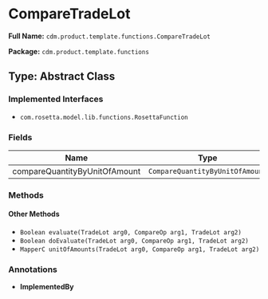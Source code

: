 # CompareTradeLot

**Full Name:** `cdm.product.template.functions.CompareTradeLot`

**Package:** `cdm.product.template.functions`

## Type: Abstract Class

### Implemented Interfaces

- `com.rosetta.model.lib.functions.RosettaFunction`

### Fields

| Name | Type | Description |
|------|------|-------------|
| compareQuantityByUnitOfAmount | `CompareQuantityByUnitOfAmount` |  |

### Methods

#### Other Methods

- `Boolean evaluate(TradeLot arg0, CompareOp arg1, TradeLot arg2)`
- `Boolean doEvaluate(TradeLot arg0, CompareOp arg1, TradeLot arg2)`
- `MapperC unitOfAmounts(TradeLot arg0, CompareOp arg1, TradeLot arg2)`

### Annotations

- **ImplementedBy**

